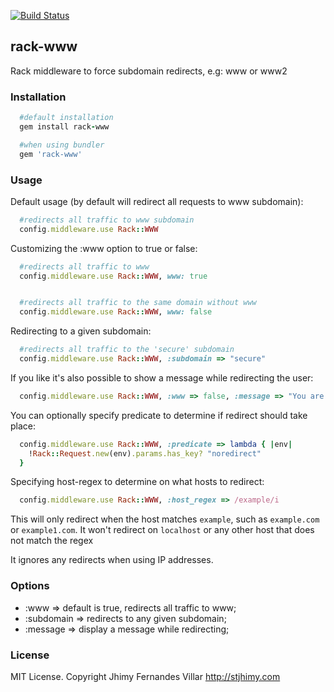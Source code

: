 [![Build Status](https://travis-ci.org/stjhimy/rack-www.svg?branch=master)](https://travis-ci.org/stjhimy/rack-www)

## rack-www

Rack middleware to force subdomain redirects, e.g: www or www2

### Installation

```ruby
  #default installation
  gem install rack-www

  #when using bundler
  gem 'rack-www'
```

### Usage

Default usage (by default will redirect all requests to www subdomain):

```ruby
  #redirects all traffic to www subdomain
  config.middleware.use Rack::WWW
```

Customizing the :www option to true or false:

```ruby
  #redirects all traffic to www
  config.middleware.use Rack::WWW, www: true


  #redirects all traffic to the same domain without www
  config.middleware.use Rack::WWW, www: false
```

Redirecting to a given subdomain:

```ruby
  #redirects all traffic to the 'secure' subdomain
  config.middleware.use Rack::WWW, :subdomain => "secure"
```

If you like it's also possible to show a message while redirecting the user:

```ruby
  config.middleware.use Rack::WWW, :www => false, :message => "You are being redirected..."
```

You can optionally specify predicate to determine if redirect should take place:

```ruby
  config.middleware.use Rack::WWW, :predicate => lambda { |env|
    !Rack::Request.new(env).params.has_key? "noredirect"
  }
```

Specifying host-regex to determine on what hosts to redirect:

```ruby
  config.middleware.use Rack::WWW, :host_regex => /example/i
```
This will only redirect when the host matches `example`, such as `example.com` or `example1.com`. It won't redirect on `localhost` or any other host that does not match the regex

It ignores any redirects when using IP addresses.

### Options

- :www => default is true, redirects all traffic to www;
- :subdomain => redirects to any given subdomain;
- :message => display a message while redirecting;


### License

MIT License. Copyright Jhimy Fernandes Villar http://stjhimy.com
